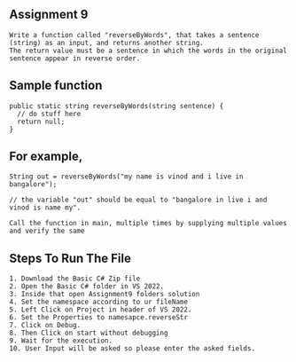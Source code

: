 ## Assignment 9
    Write a function called "reverseByWords", that takes a sentence (string) as an input, and returns another string. 
    The return value must be a sentence in which the words in the original sentence appear in reverse order.
    
## Sample function
    public static string reverseByWords(string sentence) {
      // do stuff here
      return null;
    }
    
## For example,
    String out = reverseByWords("my name is vinod and i live in bangalore");

    // the variable "out" should be equal to "bangalore in live i and vinod is name my".

    Call the function in main, multiple times by supplying multiple values and verify the same

  
## Steps To Run The File
    1. Download the Basic C# Zip file
    2. Open the Basic C# folder in VS 2022.
    3. Inside that open Assignment9 folders solution 
    4. Set the namespace according to ur fileName
    5. Left Click on Project in header of VS 2022.
    6. Set the Properties to namesapce.reverseStr
    7. Click on Debug.
    8. Then Click on start without debugging
    9. Wait for the execution.
    10. User Input will be asked so please enter the asked fields.
